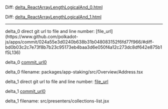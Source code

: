Diff: [delta_ReactArrayLengthLogicalAnd_0.html](./delta_ReactArrayLengthLogicalAnd_0.html)

Diff: [delta_ReactArrayLengthLogicalAnd_1.html](./delta_ReactArrayLengthLogicalAnd_1.html)

<hr>
delta_0 direct git url to file and line number: [file_url](https://www.github.com/polkadot-js/apps/commit/024a55e3d0240b638b31b048083152f6fd77f966/#diff-bd0b03c2c7e73f8b7b23c95173eb4baa3d6e050f4a12c273dc8df642e875b1f5L136)

delta_0 [commit_url0](https://www.github.com/polkadot-js/apps/commit/024a55e3d0240b638b31b048083152f6fd77f966)

delta_0 filename: packages/app-staking/src/Overview/Address.tsx



delta_1 direct git url to file and line number: [file_url](https://www.github.com/FogCreek/Glitch-Community/commit/251b49689b723ebdf5e6c4d159d32fb38c765a7f/#diff-88c0072c02e322b424954b0f0a2b21dcd16f16badc053b38c95ec7771a782d8dL44)

delta_1 [commit_url0](https://www.github.com/FogCreek/Glitch-Community/commit/251b49689b723ebdf5e6c4d159d32fb38c765a7f)

delta_1 filename: src/presenters/collections-list.jsx



